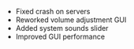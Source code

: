 - Fixed crash on servers
- Reworked volume adjustment GUI
- Added system sounds slider
- Improved GUI performance